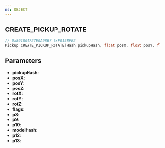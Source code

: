 ```yaml
---
ns: OBJECT
---
```

## CREATE_PICKUP_ROTATE

```c
// 0x891804727E0A98B7 0xF015BFE2
Pickup CREATE_PICKUP_ROTATE(Hash pickupHash, float posX, float posY, float posZ, float rotX, float rotY, float rotZ, int flags, int p8, int p9, BOOL p10, Hash modelHash, int p12, float p13);
```

## Parameters
* **pickupHash**:
* **posX**:
* **posY**:
* **posZ**:
* **rotX**:
* **rotY**:
* **rotZ**:
* **flags**:
* **p8**:
* **p9**:
* **p10**:
* **modelHash**:
* **p12**:
* **p13**:
